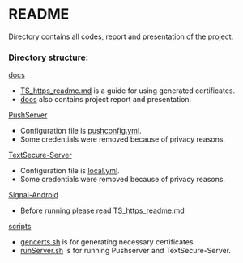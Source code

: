 README
========================


Directory contains all codes, report and presentation of the project. 


### Directory structure: 


[docs](docs/) 

* [TS_https_readme.md](docs/TS_https_readme.md) is a guide for using generated certificates.
* [docs](docs/) also contains project report and presentation. 


[PushServer](PushServer/)

* Configuration file is [pushconfig.yml](PushServer/config/pushconfig.yml). 
* Some credentials were removed because of privacy reasons. 


[TextSecure-Server](TextSecure-Server/)

* Configuration file is [local.yml](TextSecure-Server/config/local.yml). 
* Some credentials were removed because of privacy reasons. 


[Signal-Android](Signal-Android/)

* Before running please read [TS_https_readme.md](docs/TS_https_readme.md)


[scripts](scripts/)

* [gencerts.sh](scripts/gencerts.sh) is for generating necessary certificates.
* [runServer.sh](scripts/runServer.sh) is for running Pushserver and TextSecure-Server.
